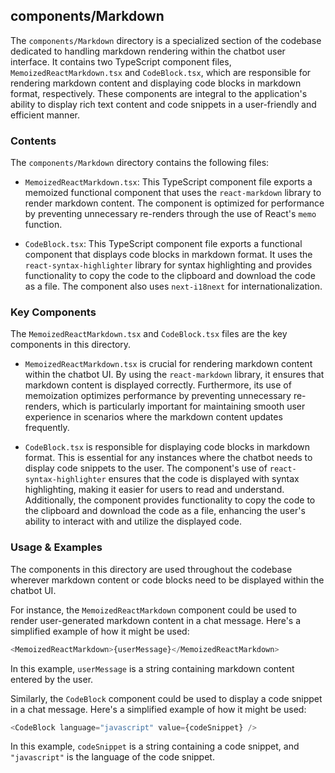 
## components/Markdown

The `components/Markdown` directory is a specialized section of the codebase dedicated to handling markdown rendering within the chatbot user interface. It contains two TypeScript component files, `MemoizedReactMarkdown.tsx` and `CodeBlock.tsx`, which are responsible for rendering markdown content and displaying code blocks in markdown format, respectively. These components are integral to the application's ability to display rich text content and code snippets in a user-friendly and efficient manner.

### Contents

The `components/Markdown` directory contains the following files:

- `MemoizedReactMarkdown.tsx`: This TypeScript component file exports a memoized functional component that uses the `react-markdown` library to render markdown content. The component is optimized for performance by preventing unnecessary re-renders through the use of React's `memo` function.

- `CodeBlock.tsx`: This TypeScript component file exports a functional component that displays code blocks in markdown format. It uses the `react-syntax-highlighter` library for syntax highlighting and provides functionality to copy the code to the clipboard and download the code as a file. The component also uses `next-i18next` for internationalization.

### Key Components

The `MemoizedReactMarkdown.tsx` and `CodeBlock.tsx` files are the key components in this directory. 

- `MemoizedReactMarkdown.tsx` is crucial for rendering markdown content within the chatbot UI. By using the `react-markdown` library, it ensures that markdown content is displayed correctly. Furthermore, its use of memoization optimizes performance by preventing unnecessary re-renders, which is particularly important for maintaining smooth user experience in scenarios where the markdown content updates frequently.

- `CodeBlock.tsx` is responsible for displaying code blocks in markdown format. This is essential for any instances where the chatbot needs to display code snippets to the user. The component's use of `react-syntax-highlighter` ensures that the code is displayed with syntax highlighting, making it easier for users to read and understand. Additionally, the component provides functionality to copy the code to the clipboard and download the code as a file, enhancing the user's ability to interact with and utilize the displayed code.

### Usage & Examples

The components in this directory are used throughout the codebase wherever markdown content or code blocks need to be displayed within the chatbot UI.

For instance, the `MemoizedReactMarkdown` component could be used to render user-generated markdown content in a chat message. Here's a simplified example of how it might be used:

```typescript
<MemoizedReactMarkdown>{userMessage}</MemoizedReactMarkdown>
```

In this example, `userMessage` is a string containing markdown content entered by the user.

Similarly, the `CodeBlock` component could be used to display a code snippet in a chat message. Here's a simplified example of how it might be used:

```typescript
<CodeBlock language="javascript" value={codeSnippet} />
```

In this example, `codeSnippet` is a string containing a code snippet, and `"javascript"` is the language of the code snippet.

